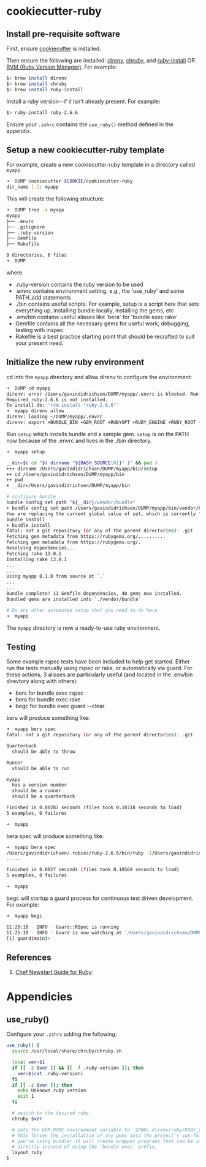 # cookiecutter-ruby

## Install pre-requisite software

First, ensure [cookiecutter](https://cookiecutter.readthedocs.io/en/1.7.0/installation.html) is installed.

Then ensure the following are installed: [direnv](https://direnv.net), [chruby](https://github.com/postmodern/chruby), and [ruby-install](https://github.com/postmodern/ruby-install) OR [RVM (Ruby Version Manager)](https://rvm.io/rvm/install).  For example:

```bash
$> brew install direnv
$> brew install chruby
$> brew install ruby-install
```

Install a ruby version--if it isn't already present.  For example:

```bash
$> ruby-install ruby-2.6.6
```

Ensure your ``.zshrc`` contains the ``use_ruby()`` method defined in the appendix.

## Setup a new cookiecutter-ruby template

For example, create a new cookiecutter-ruby template in a directory called ``myapp``

```bash
➜  DUMP cookiecutter $COOKIE/cookiecutter-ruby
dir_name [.]: myapp
```

This will create the following structure:

```bash
➜  DUMP tree -a myapp
myapp
├── .envrc
├── .gitignore
├── .ruby-version
├── Gemfile
├── Rakefile

0 directories, 6 files
➜  DUMP
```

where

- .ruby-version contains the ruby version to be used
- .envrc contains environment setting, e.g., the 'use_ruby' and some PATH_add statements
- ./bin contains useful scripts.  For example, setup is a script here that sets everything up, installing bundle locally, installing the gems, etc
- .env/bin contains useful aliases like 'bera' for 'bundle exec rake'
- Gemfile contains all the necessary gems for useful work, debugging, testing with inspec
- Rakefile is a best practice starting point that should be recrafted to suit your present need.

## Initialize the new ruby environment

cd into the ``myapp`` directory and allow direnv to configure the environment:

```bash
➜  DUMP cd myapp
direnv: error /Users/gavindidrichsen/DUMP/myapp/.envrc is blocked. Run `direnv allow` to approve its content
Required ruby-2.6.6 is not installed.
To install do: 'rvm install "ruby-2.6.6"'
➜  myapp direnv allow
direnv: loading ~/DUMP/myapp/.envrc
direnv: export +BUNDLE_BIN +GEM_ROOT +RUBYOPT +RUBY_ENGINE +RUBY_ROOT ~GEM_HOME ~GEM_PATH ~PATH ~RUBY_VERSION
```

Run ``setup`` which installs bundle and a sample gem.  ``setup`` is on the PATH now because of the .envrc and lives in the ./bin directory.

```bash
➜  myapp setup

__dir=$( cd "$( dirname "${BASH_SOURCE[0]}" )" && pwd )
+++ dirname /Users/gavindidrichsen/DUMP/myapp/bin/setup
++ cd /Users/gavindidrichsen/DUMP/myapp/bin
++ pwd
+ __dir=/Users/gavindidrichsen/DUMP/myapp/bin

# configure bundle
bundle config set path "${__dir}/vendor/bundle"
+ bundle config set path /Users/gavindidrichsen/DUMP/myapp/bin/vendor/bundle
You are replacing the current global value of set, which is currently "path /Users/gavindidrichsen/DUMP/mygem/bin/vendor/bundle"
bundle install
+ bundle install
fatal: not a git repository (or any of the parent directories): .git
Fetching gem metadata from https://rubygems.org/..........
Fetching gem metadata from https://rubygems.org/.
Resolving dependencies...
Fetching rake 13.0.1
Installing rake 13.0.1
...
...
Using myapp 0.1.0 from source at `.`
...
...
Bundle complete! 11 Gemfile dependencies, 40 gems now installed.
Bundled gems are installed into `./vendor/bundle`

# Do any other automated setup that you need to do here
➜  myapp
```

The ``myapp`` directory is now a ready-to-use ruby environment.  

## Testing

Some example rspec tests have been included to help get started.  Either run the tests manually using rspec or rake, or automatically via guard.  For these actions, 3 aliases are particularly useful (and located in the .env/bin direvtory along with others):

* bers for bundle exec rspec
* bera for bundle exec rake
* begc for bundle exec guard --clear

bers will produce something like:

```bash
➜  myapp bers spec
fatal: not a git repository (or any of the parent directories): .git

Quarterback
  should be able to throw

Runner
  should be able to run

myapp
  has a version number
  should be a runner
  should be a quarterback

Finished in 0.00287 seconds (files took 0.10718 seconds to load)
5 examples, 0 failures

➜  myapp
```

bera spec will produce something like:

```bash
➜  myapp bera spec
/Users/gavindidrichsen/.rubies/ruby-2.6.6/bin/ruby -I/Users/gavindidrichsen/DUMP/myapp/vendor/bundle/gems/rspec-core-3.9.2/lib:/Users/gavindidrichsen/DUMP/myapp/vendor/bundle/gems/rspec-support-3.9.3/lib /Users/gavindidrichsen/DUMP/myapp/vendor/bundle/gems/rspec-core-3.9.2/exe/rspec --pattern spec/\*\*\{,/\*/\*\*\}/\*_spec.rb --color --format progress
.....

Finished in 0.0027 seconds (files took 0.10568 seconds to load)
5 examples, 0 failures

➜  myapp
```

begc will startup a guard process for continuous test driven development.  For example:

```bash
➜  myapp begc

11:25:10 - INFO - Guard::RSpec is running
11:25:10 - INFO - Guard is now watching at '/Users/gavindidrichsen/DUMP/myapp'
[1] guard(main)>
```

## References

1. [Chef Newstart Guide for Ruby](https://github.com/chef-partners/newcrew/blob/master/setup/ruby.md#mac-os-or-linux):

# Appendicies

## use_ruby()

Configure your ``.zshrc`` adding the following:

```bash
use_ruby() {
  source /usr/local/share/chruby/chruby.sh

  local ver=$1
  if [[ -z $ver ]] && [[ -f .ruby-version ]]; then
    ver=$(cat .ruby-version)
  fi
  if [[ -z $ver ]]; then
    echo Unknown ruby version
    exit 1
  fi

  # switch to the desired ruby
  chruby $ver

  # Sets the GEM_HOME environment variable to `$PWD/.direnv/ruby/RUBY_VERSION`.
  # This forces the installation of any gems into the project’s sub-folder. If
  # you’re using bundler it will create wrapper programs that can be invoked
  # directly instead of using the `bundle exec` prefix.
  layout_ruby
}
```
